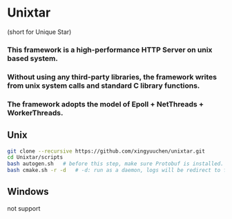 # Unixtar

(short for Unique Star)

### This framework is a high-performance HTTP Server on unix based system.

### Without using any third-party libraries, the framework writes from unix system calls and standard C library functions.

### The framework adopts the model of Epoll + NetThreads + WorkerThreads.


## Unix
```bash
git clone --recursive https://github.com/xingyuuchen/unixtar.git
cd Unixtar/scripts
bash autogen.sh   # before this step, make sure Protobuf is installed.
bash cmake.sh -r -d   # -d: run as a daemon, logs will be redirect to files using linux rsyslog, instead of stdout.
```

## Windows
not support

